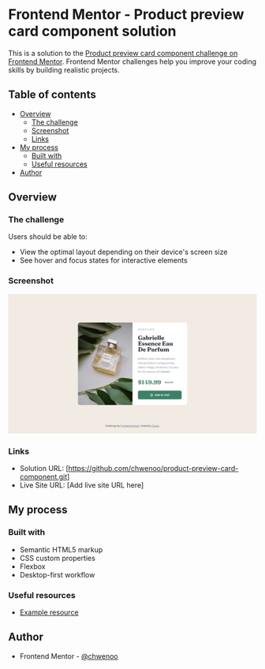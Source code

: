 # Frontend Mentor - Product preview card component solution

This is a solution to the [Product preview card component challenge on Frontend Mentor](https://www.frontendmentor.io/challenges/product-preview-card-component-GO7UmttRfa). Frontend Mentor challenges help you improve your coding skills by building realistic projects. 

## Table of contents

- [Overview](#overview)
  - [The challenge](#the-challenge)
  - [Screenshot](#screenshot)
  - [Links](#links)
- [My process](#my-process)
  - [Built with](#built-with)
  - [Useful resources](#useful-resources)
- [Author](#author)

## Overview

### The challenge

Users should be able to:

- View the optimal layout depending on their device's screen size
- See hover and focus states for interactive elements

### Screenshot

![](./design/Screenshot.png)

### Links

- Solution URL: [https://github.com/chwenoo/product-preview-card-component.git]
- Live Site URL: [Add live site URL here] 

## My process

### Built with

- Semantic HTML5 markup
- CSS custom properties
- Flexbox
- Desktop-first workflow

### Useful resources

- [Example resource](https://www.w3schools.com/tags/tag_strike.asp)

## Author

- Frontend Mentor - [@chwenoo](https://www.frontendmentor.io/profile/chwenoo)